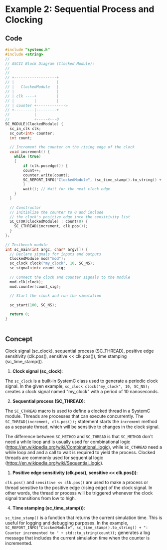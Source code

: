 # Example 2: Sequential Process and Clocking 

## Code 

 
``` cpp
#include "systemc.h" 
#include <string>
//
// ASCII Block Diagram (Clocked Module):
//
//
// +-------------------+
// |                   |
// |   ClockedModule   |
// |                   |
// | clk ----+         |
// |         |         |
// | counter +------------->
// +---------|---------+
//           |         
//           +-----<---0
SC_MODULE(ClockedModule) { 
  sc_in_clk clk; 
  sc_out<int> counter; 
  int count; 
 
  // Increment the counter on the rising edge of the clock
  void increment() { 
    while (true)
    {
        if (clk.posedge()) { 
        count++; 
        counter.write(count); 
        SC_REPORT_INFO("ClockedModule", (sc_time_stamp().to_string() + ": Counter incremented to " + std::to_string(count)).c_str()); 
        } 
        wait(); // Wait for the next clock edge
    }
  } 
 
  // Constructor
  // Initialize the counter to 0 and include
  // the clock's positive edge into the sensitivity list
  SC_CTOR(ClockedModule) : count(0) { 
    SC_CTHREAD(increment, clk.pos()); 
  } 
}; 
 
// Testbench module
int sc_main(int argc, char* argv[]) {
  // Declare signals for inputs and outputs   
  ClockedModule mod("mod"); 
  sc_clock clock("my_clock", 10, SC_NS); 
  sc_signal<int> count_sig; 
 
  // Connect the clock and counter signals to the module
  mod.clk(clock); 
  mod.counter(count_sig); 
 
  // Start the clock and run the simulation
  
  sc_start(100, SC_NS); 

  return 0; 
} 
 
```



## Concept

Clock signal (sc_clock), sequential process (SC_THREAD), positive edge sensitivity (clk.pos(), sensitive << clk.pos()), time stamping (sc_time_stamp()). 

1. **Clock signal (sc_clock)**: 

The `sc_clock` is a built-in SystemC class used to generate a periodic clock signal. In the given example, `sc_clock clock("my_clock", 10, SC_NS);` creates a clock signal named "my_clock" with a period of 10 nanoseconds. 

2. **Sequential process (SC_THREAD)**: 


The `SC_CTHREAD` macro is used to define a clocked thread in a SystemC module. Threads are processes that can execute concurrently. The `SC_THREAD(increment, clk.pos());` statement starts the `increment` method as a separate thread, which will be sensitive to changes in the clock signal. 

The difference between `SC_METHOD` and `SC_THREAD` is that `SC_METHOD` don't need a while loop and is usually used for combinational logic (https://en.wikipedia.org/wiki/Combinational_logic), while `SC_CTHREAD` need a while loop and and a call to wait is required to yield the process. Clocked threads are commonly used for sequential logic (https://en.wikipedia.org/wiki/Sequential_logic). 


1. **Positive edge sensitivity (clk.pos(), sensitive << clk.pos())**: 

`clk.pos()` and `sensitive << clk.pos()` are used to make a process or thread sensitive to the positive edge (rising edge) of the clock signal. In other words, the thread or process will be triggered whenever the clock signal transitions from low to high. 

4. **Time stamping (sc_time_stamp())**: 

`sc_time_stamp()` is a function that returns the current simulation time. This is useful for logging and debugging purposes. In the example, `SC_REPORT_INFO("ClockedModule", sc_time_stamp().to_string() + ": Counter incremented to " + std::to_string(count));` generates a log message that includes the current simulation time when the counter is incremented. 

